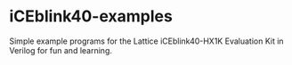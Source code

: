 # iCEblink40-examples
Simple example programs for the Lattice iCEblink40-HX1K Evaluation Kit in Verilog for fun and learning.
